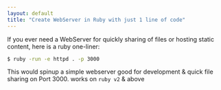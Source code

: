 ```yaml
---
layout: default
title: "Create WebServer in Ruby with just 1 line of code"
---
```


If you ever need a WebServer for quickly sharing of files or hosting static content, here is a ruby one-liner:


```sh
$ ruby -run -e httpd . -p 3000
```

This would spinup a simple webserver good for development & quick file sharing on Port 3000. works on `ruby v2` & above